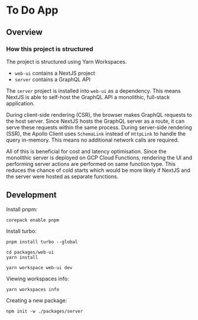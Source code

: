 # To Do App

## Overview


### How this project is structured

The project is structured using Yarn Workspaces.

- `web-ui` contains a NextJS project
- `server` contains a GraphQL API

The `server` project is installed into `web-ui` as a dependency. This means NextJS 
is able to self-host the GraphQL API a monolithic, full-stack application. 

During client-side rendering (CSR), the browser makes GraphQL requests to the host server. 
Since NextJS hosts the GraphQL server as a route, it can serve these requests within the same
process. During server-side rendering (SSR), the Apollo Client uses `SchemaLink` instead of
`HttpLink` to handle the query in-memory. This means no additional network calls are required.

All of this is beneficial for cost and latency optimisation. Since the monolithic server is 
deployed on GCP Cloud Functions, rendering the UI and performing server actions are performed 
on same function type. This reduces the chance of cold starts which would be more likely if
NextJS and the server were hosted as separate functions.


## Development

Install pnpm:

```
corepack enable pnpm
```


Install turbo:

```
pnpm install turbo --global
```


```
cd packages/web-ui
yarn install
```

```
yarn workspace web-ui dev
```

Viewing workspaces info:

```
yarn workspaces info   
```

Creating a new package:

```
npm init -w ./packages/server
```